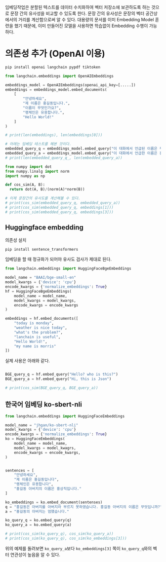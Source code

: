 임베딩작업은 분할된 텍스트를 데이터 수치화하여 벡터 저장소에 보관하도록 하는 것으로 문장 간의 유사성을 비교할 수 있도록 한다.
문장 간의 유사성은 문장의 벡터 공간상에서의 거리를 계산함으로써 알 수 있다. 대용량의 문서를 이미 Embedding Model 훈련을 했기 때문에, 이미 만들어진 모델을 사용하면 학습없이 Embedding 수행이 가능하다.

# 의존성 추가  (OpenAI 이용)

```bash
pip install openai langchain pypdf tiktoken
```

```python
from langchain.embeddings import OpenAIEmbeddings

embeddings_model = OpenAIEmbeddings(openai_api_key=[.....])
embeddings = embeddings_model.embed_documents(
	[
		"안녕하세요",
		"제 이름은 홍길동입니다.",
		"이름이 무엇인가요?",
		"랭체인은 유용합니다.",
		"Hello World!"
	]
)

# print(len(embeddings), len(embeddings[0]))

# 아래는 임베딩 테스트를 해본 것이다.
embedded_query_q = embeddings_model.embed_query("이 대화에서 언급된 이름은 무엇입니까")
embedded_query_a = embeddings_model.embed_query("이 대화에서 언급한 이름은 홍길동입니다.")
# print(len(embedded_query_q_, len(embedded_query_a))

from numpy import dot
from numpy.linalg import norm
import numpy as np

def cos_sim(A, B):
  return dot(A, B)/(norm(A)*norm(B))

# 이제 문장간의 유사도를 계산해볼 수 있다.
# print(cos_sim(embedded_query_q, embedded_query_a))
# print(cos_sim(embedded_query_q, embeddings[1]))
# print(cos_sim(embedded_query_q, embeddings[3]))
```


## Huggingface embedding

의존성 설치

```bash
pip install sentence_transformers
```

임베딩을 할 때 정규화가 되어야 유사도 검사가 제대로 된다.

```python
from langchain.embeddings import HuggingFaceBgeEmbeddings

model_name = "BAAI/bge-small-en"
model_kwargs = {'device': 'cpu'}
encode_kwargs = {'normalize_embeddings': True}
hf = HuggingFaceBgeEmbeddings(
	model_name = model_name,
	model_kwargs = model_kwargs,
	encode_kwargs = encode_kwargs
)

embeddings = hf.embed_documents([
	"today is monday",
	"weather is nice today",
	"what's the problem?",
	"lanchain is useful",
	"Hello World!",
	"my name is morris"
])
```

실제 사용은 아래와 같다.

```python

BGE_query_q = hf.embed_query("Hello? who is this?")
BGE_query_a = hf.embed_query("Hi, this is Json")

# print(cos_sim(BGE_query_q, BGE_query_a))
```

## 한국어 임베딩 ko-sbert-nli

```python
from langchain.embeddings import HuggingFaceEmbeddings

model_name = "jhgan/ko-sbert-nli"
model_kwargs = {'device': 'cpu'}
encode_kwargs = {'normalize_embeddings': True}
ko = HuggingFaceEmbeddings(
	model_name = model_name,
	model_kwargs = model_kwagrs,
	encode_kwargs = encode_kwargs,
)


sentences = [
	"안녕하세요",
	"제 이름은 홍길동입니다",
	"랭체인은 유용합니다",
	"홍길동 아버지의 이름은 홍상직입니다."
]

ko_embeddings = ko.embed_document(sentenses)
q = "홍길동은 아버지를 아버지라 부르지 못하였습니다. 홍길동 아버지의 이름은 무엇입니까?"
a = "홍길동의 아버지는 엄했습니다."

ko_query_q = ko.embed_query(q)
ko_query_a = ko.embed_query(a)

# print(cos_sim(ko_query_q), cos_sim(ko_query_a))
# print(cos_sim(ko_query_q), cos_sim(ko_embeddings[3]))
```

위의 예제를 돌려보면 `ko_query_a`보다 `ko_embeddings[3]` 쪽이 `ko_query_q`와의 벡터 연관성이 높음을 알 수 있다.